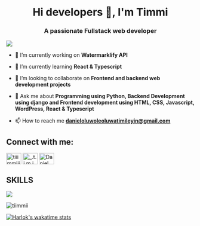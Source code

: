<h1 align="center">Hi developers 👋, I'm Timmi</h1>
<h3 align="center">A passionate Fullstack web developer</h3>

![](https://komarev.com/ghpvc/?username=Tiimmii&style=for-the-badge&color=brightgreen)

- 🔭 I’m currently working on **Watermarklify API**

- 🌱 I’m currently learning **React & Typescript**

- 👯 I’m looking to collaborate on **Frontend and backend web development projects**

- 💬 Ask me about **Programming using Python, Backend Development using django and Frontend development using HTML, CSS, Javascript, WordPress, React & Typescript**

- 📫 How to reach me **danieloluwoleoluwatimileyin@gmail.com**



<h2 align="left">Connect with me:</h2>
<p align="left">
<a href="https://x.com/Timmi_tech" target="blank"><img align="center" src="https://raw.githubusercontent.com/rahuldkjain/github-profile-readme-generator/master/src/images/icons/Social/twitter.svg" alt="tiiimmiiii" height="30" width="40" /></a>
<a href="https://instagram.com/timmi.tech" target="blank"><img align="center" src="https://raw.githubusercontent.com/rahuldkjain/github-profile-readme-generator/master/src/images/icons/Social/instagram.svg" alt="_.t.i.m.i.__" height="30" width="40" /></a>
<a href="https://linkedin.com/in/tiimmii" target="blank"><img align="center" src="https://raw.githubusercontent.com/rahuldkjain/github-profile-readme-generator/master/src/images/icons/Social/linked-in-alt.svg" alt="Daniel Oluwole" height="30" width="40" /></a>
</p>

<h2>SKILLS </h2>
<p>
  <a href="https://skillicons.dev">
    <img src="https://skillicons.dev/icons?i=react,js,vite,wordpress,python,typescript,django,html,css,scss,tailwind,docker,bootstrap,git" />
  </a>
</p>



<p><img align="center" src="https://github-readme-streak-stats.herokuapp.com/?user=tiimmii&" alt="tiimmii" /></p>

[![Harlok's wakatime stats](https://github-readme-stats.vercel.app/api/wakatime?username=Tiimmii)](https://github.com/anuraghazra/github-readme-stats)<br/>




